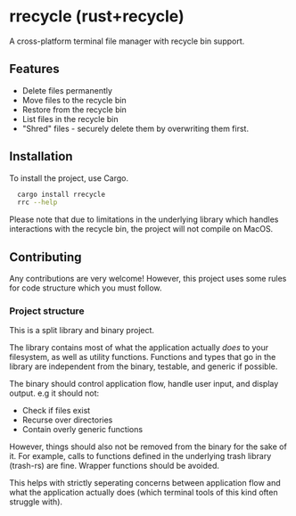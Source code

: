 # rrecycle (rust+recycle)

A cross-platform terminal file manager with recycle bin support.



## Features

- Delete files permanently
- Move files to the recycle bin
- Restore from the recycle bin
- List files in the recycle bin
- "Shred" files - securely delete them by overwriting them first. 


## Installation
To install the project, use Cargo. 

```bash
  cargo install rrecycle
  rrc --help
```

Please note that due to limitations in the underlying library which handles interactions with the recycle bin, the project will not compile on MacOS. 
    
## Contributing

Any contributions are very welcome! However, this project uses some rules for code
structure which you must follow.

### Project structure
This is a split library and binary project. 

The library contains most of what the application actually *does* to your filesystem, as well as utility functions. Functions and types that go in the library are independent from the binary, testable, and generic if possible. 

The binary should control application flow, handle user input, and display output. 
e.g it should not:

- Check if files exist
- Recurse over directories
- Contain overly generic functions

However, things should also not be removed from the binary for the sake of it. For example, calls to functions defined in the underlying trash library (trash-rs) are fine. Wrapper functions should be avoided. 

This helps with strictly seperating concerns between application flow and what the application actually does (which terminal tools of this kind often struggle with).

